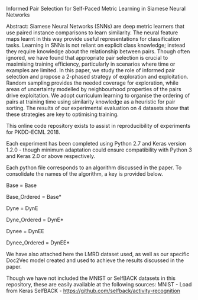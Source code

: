 Informed Pair Selection for Self-Paced Metric Learning in Siamese Neural Networks

Abstract:
Siamese Neural Networks (SNNs) are deep metric learners that use paired instance comparisons to learn similarity. The neural feature maps learnt in this way provide useful representations for classification tasks. Learning in SNNs is not reliant on explicit class knowledge; instead they require knowledge about the relationship between pairs. Though often ignored, we have found that appropriate pair selection is crucial to maximising training efficiency, particularly in scenarios where time or examples are limited. In this paper, we study the role of informed pair selection and propose a 2-phased strategy of exploration and exploitation. Random sampling provides the needed coverage for exploration, while areas of uncertainty modelled by neighbourhood properties of the pairs drive exploitation. We adopt curriculum learning to organise the ordering of pairs at training time using similarity knowledge as a heuristic for pair sorting. The results of our experimental evaluation on 4 datasets show that these strategies are key to optimising training.


This online code repository exists to assist in reproducibility of experiments for PKDD-ECML 2018.

Each experiment has been completed using Python 2.7 and Keras version 1.2.0 - though minimum adaptation could ensure compatibility with Python 3 and Keras 2.0 or above respectively.

Each python file corresponds to an algorithm discussed in the paper. To consolidate the names of the algorithm, a key is provided below.

  Base = Base
  
  Base_Ordered = Base*
  
  Dyne = DynE
  
  Dyne_Ordered = DynE*
  
  Dynee = DynEE
  
  Dynee_Ordered = DynEE*

We have also attached here the LMRD dataset used, as well as our specific Doc2Vec model created and used to achieve the results discussed in the paper. 

Though we have not included the MNIST or SelfBACK datasets in this repository, these are easily available at the following sources:
  MNIST - Load from Keras
  SelfBACK - https://github.com/selfback/activity-recognition
